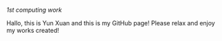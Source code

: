_1st computing work_


Hallo, this is Yun Xuan and this is my GitHub page! Please relax and enjoy my works created!
